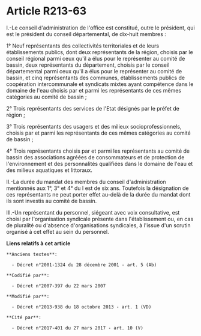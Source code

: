 # Article R213-63

I.-Le conseil d'administration de l'office est constitué, outre le président, qui est le président du conseil départemental,
de dix-huit membres : 

1° Neuf représentants des collectivités territoriales et de leurs établissements publics, dont deux représentants de la
région, choisis par le conseil régional parmi ceux qu'il a élus pour le représenter au comité de bassin, deux représentants
du département, choisis par le conseil départemental parmi ceux qu'il a élus pour le représenter au comité de bassin, et cinq
représentants des communes, établissements publics de coopération intercommunale et syndicats mixtes ayant compétence dans le
domaine de l'eau choisis par et parmi les représentants de ces mêmes catégories au comité de bassin ; 

2° Trois représentants des services de l'Etat désignés par le préfet de région ; 

3° Trois représentants des usagers et des milieux socioprofessionnels, choisis par et parmi les représentants de ces mêmes
catégories au comité de bassin ; 

4° Trois représentants choisis par et parmi les représentants au comité de bassin des associations agréées de consommateurs
et de protection de l'environnement et des personnalités qualifiées dans le domaine de l'eau et des milieux aquatiques et
littoraux. 

II.-La durée du mandat des membres du conseil d'administration mentionnés aux 1°, 3° et 4° du I est de six ans. Toutefois la
désignation de ces représentants ne peut porter effet au-delà de la durée du mandat dont ils sont investis au comité de
bassin. 

III.-Un représentant du personnel, siégeant avec voix consultative, est choisi par l'organisation syndicale présente dans
l'établissement ou, en cas de pluralité ou d'absence d'organisations syndicales, à l'issue d'un scrutin organisé à cet effet
au sein du personnel.

**Liens relatifs à cet article**

	**Anciens textes**:

	  - Décret n°2001-1324 du 28 décembre 2001 - art. 5 (Ab)

	**Codifié par**:

	  - Décret n°2007-397 du 22 mars 2007

	**Modifié par**:

	  - Décret n°2013-938 du 18 octobre 2013 - art. 1 (VD)

	**Cité par**:

	  - Décret n°2017-401 du 27 mars 2017 - art. 10 (V)
